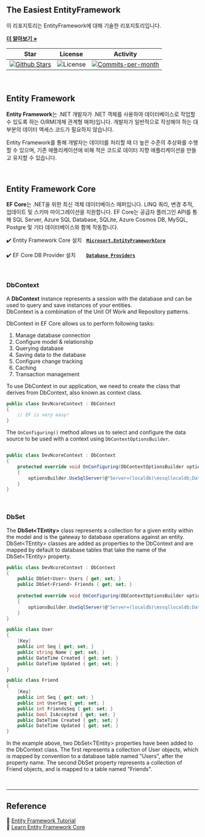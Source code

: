 ## The Easiest EntityFramework

이 리포지토리는 EntityFramework에 대해 기술한 리포지토리입니다. <br />

<a href="https://github.com/devncore/devncore"><strong>더 알아보기 »</strong></a>
 
| Star | License | Activity |
|:----:|:-------:|:--------:|
| <a href="https://github.com/devncore/the-easiest-entityframework/stargazers"><img src="https://img.shields.io/github/stars/devncore/the-easiest-entityframework" alt="Github Stars"></a> | <img src="https://img.shields.io/github/license/devncore/the-easiest-entityframework" alt="License"> | <a href="https://github.com/devncore/the-easiest-entityframework/pulse"><img src="https://img.shields.io/github/commit-activity/m/devncore/the-easiest-entityframework" alt="Commits-per-month"></a> |

<br />
   
## Entity Framework
**Entity Framework**는 .NET 개발자가 .NET 객체를 사용하여 데이터베이스로 작업할 수 있도록 하는 O/RM(개체 관계형 매퍼)입니다. 개발자가 일반적으로 작성해야 하는 대부분의 데이터 액세스 코드가 필요하지 않습니다.

Entity Framework를 통해 개발자는 데이터를 처리할 때 더 높은 수준의 추상화를 수행할 수 있으며, 기존 애플리케이션에 비해 적은 코드로 데이터 지향 애플리케이션을 만들고 유지할 수 있습니다.

<br>

## Entity Framework Core
**EF Core**는 .NET을 위한 최신 객체 데이터베이스 매퍼입니다. LINQ 쿼리, 변경 추적, 업데이트 및 스키마 마이그레이션을 지원합니다. EF Core는 공급자 플러그인 API를 통해 SQL Server, Azure SQL Database, SQLite, Azure Cosmos DB, MySQL, Postgre 및 기타 데이터베이스와 함께 작동합니다.

✔️ Entity Framework Core 설치 &nbsp; [**`Microsort.EntityFrameworkCore`**](https://www.nuget.org/packages/Microsoft.EntityFrameworkCore)

✔️ EF Core DB Provider 설치 &nbsp;&nbsp;&nbsp;&nbsp;&nbsp; [**`Database Providers`**](https://docs.microsoft.com/en-us/ef/core/providers/?tabs=dotnet-core-cli)

<br>

### DbContext
A **DbContext** instance represents a session with the database and can be used to query and save instances of your entities.  
DbContext is a combination of the Unit Of Work and Repository patterns.

DbContext in EF Core allows us to perform following tasks:

1. Manage database connection  
1. Configure model & relationship  
1. Querying database  
1. Saving data to the database  
1. Configure change tracking  
1. Caching  
1. Transaction management  

To use DbContext in our application, we need to create the class that derives from DbContext, also known as context class.
```csharp
public class DevNcoreContext : DbContext
{
    // EF is very easy!
}
```

The `OnConfiguring()` method allows us to select and configure the data source to be used with a context using `DbContextOptionsBuilder`.
```csharp

public class DevNcoreContext : DbContext
{
    protected override void OnConfiguring(DbContextOptionsBuilder optionsBuilder)
    {
        optionsBuilder.UseSqlServer(@"Server=(localdb)\mssqllocaldb;Database=Test");
    }
}
```

<br>

### DbSet
The **DbSet\<TEntity\>** class represents a collection for a given entity within the model and is the gateway to database operations against an entity. DbSet\<TEntity\> classes are added as properties to the DbContext and are mapped by default to database tables that take the name of the DbSet\<TEntity\> property.

```csharp
public class DevNcoreContext : DbContext
{
    public DbSet<User> Users { get; set; }
    public DbSet<Friend> Friends { get; set; }
    
    protected override void OnConfiguring(DbContextOptionsBuilder optionsBuilder)
    {
        optionsBuilder.UseSqlServer(@"Server=(localdb)\mssqllocaldb;Database=Test");
    }
}

public class User
{
    [Key]
    public int Seq { get; set; }
    public string Name { get; set; }
    public DateTime Created { get; set; }
    public DateTime Updated { get; set; }
}

public class Friend
{
    [Key]
    public int Seq { get; set; }
    public int UserSeq { get; set; }
    public int FriendsSeq { get; set; }
    public bool IsAccepted { get; set; }
    public DateTime Created { get; set; }
    public DateTime Updated { get; set; }
}
```
In the example above, two DbSet\<TEntity\> properties have been added to the DbContext class. The first represents a collection of User objects, which is mapped by convention to a database table named "Users", after the property name. The second DbSet property represents a collection of Friend objects, and is mapped to a table named "Friends".
    
<br>

***

## Reference
📑 [Entity Framework Tutorial](https://www.entityframeworktutorial.net/what-is-entityframework.aspx)   
📑 [Learn Entity Framework Core](https://www.learnentityframeworkcore.com/) 
